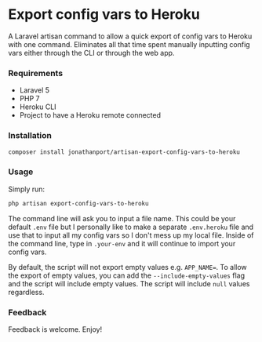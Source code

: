 # Export config vars to Heroku
A Laravel artisan command to allow a quick export of config vars to Heroku with one command. Eliminates all that time spent manually inputting config vars either through the CLI or through the web app.

### Requirements
* Laravel 5
* PHP 7
* Heroku CLI
* Project to have a Heroku remote connected

### Installation
```bash
composer install jonathanport/artisan-export-config-vars-to-heroku
```

### Usage
Simply run:
```bash
php artisan export-config-vars-to-heroku
```

The command line will ask you to input a file name. This could be your default `.env` file but I personally like to make a separate `.env.heroku` file and use that to input all my config vars so I don't mess up my local file. Inside of the command line, type in `.your-env` and it will continue to import your config vars.

By default, the script will not export empty values e.g. `APP_NAME=`. To allow the export of empty values, you can add the `--include-empty-values` flag and the script will include empty values. The script will include `null` values regardless.


### Feedback
Feedback is welcome. Enjoy!